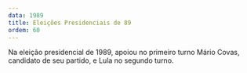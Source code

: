 ```yaml
---
data: 1989
title: Eleições Presidenciais de 89
ordem: 60
---
```

Na eleição presidencial de 1989, apoiou no primeiro turno Mário Covas, candidato de seu partido, e Lula no segundo turno.

<!-- more -->